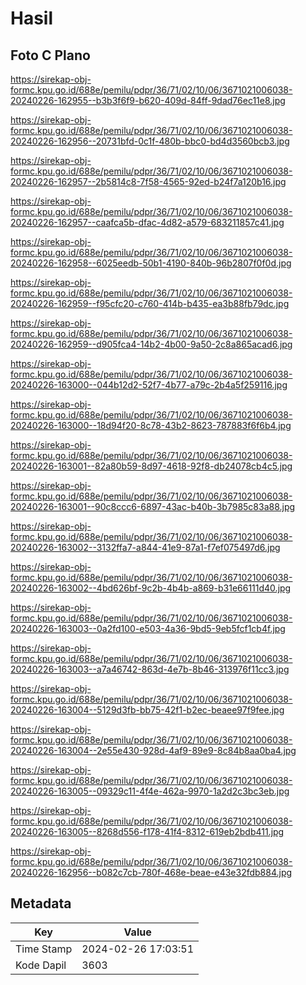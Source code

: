 # Hasil

## Foto C Plano

https://sirekap-obj-formc.kpu.go.id/688e/pemilu/pdpr/36/71/02/10/06/3671021006038-20240226-162955--b3b3f6f9-b620-409d-84ff-9dad76ec11e8.jpg

https://sirekap-obj-formc.kpu.go.id/688e/pemilu/pdpr/36/71/02/10/06/3671021006038-20240226-162956--20731bfd-0c1f-480b-bbc0-bd4d3560bcb3.jpg

https://sirekap-obj-formc.kpu.go.id/688e/pemilu/pdpr/36/71/02/10/06/3671021006038-20240226-162957--2b5814c8-7f58-4565-92ed-b24f7a120b16.jpg

https://sirekap-obj-formc.kpu.go.id/688e/pemilu/pdpr/36/71/02/10/06/3671021006038-20240226-162957--caafca5b-dfac-4d82-a579-683211857c41.jpg

https://sirekap-obj-formc.kpu.go.id/688e/pemilu/pdpr/36/71/02/10/06/3671021006038-20240226-162958--6025eedb-50b1-4190-840b-96b2807f0f0d.jpg

https://sirekap-obj-formc.kpu.go.id/688e/pemilu/pdpr/36/71/02/10/06/3671021006038-20240226-162959--f95cfc20-c760-414b-b435-ea3b88fb79dc.jpg

https://sirekap-obj-formc.kpu.go.id/688e/pemilu/pdpr/36/71/02/10/06/3671021006038-20240226-162959--d905fca4-14b2-4b00-9a50-2c8a865acad6.jpg

https://sirekap-obj-formc.kpu.go.id/688e/pemilu/pdpr/36/71/02/10/06/3671021006038-20240226-163000--044b12d2-52f7-4b77-a79c-2b4a5f259116.jpg

https://sirekap-obj-formc.kpu.go.id/688e/pemilu/pdpr/36/71/02/10/06/3671021006038-20240226-163000--18d94f20-8c78-43b2-8623-787883f6f6b4.jpg

https://sirekap-obj-formc.kpu.go.id/688e/pemilu/pdpr/36/71/02/10/06/3671021006038-20240226-163001--82a80b59-8d97-4618-92f8-db24078cb4c5.jpg

https://sirekap-obj-formc.kpu.go.id/688e/pemilu/pdpr/36/71/02/10/06/3671021006038-20240226-163001--90c8ccc6-6897-43ac-b40b-3b7985c83a88.jpg

https://sirekap-obj-formc.kpu.go.id/688e/pemilu/pdpr/36/71/02/10/06/3671021006038-20240226-163002--3132ffa7-a844-41e9-87a1-f7ef075497d6.jpg

https://sirekap-obj-formc.kpu.go.id/688e/pemilu/pdpr/36/71/02/10/06/3671021006038-20240226-163002--4bd626bf-9c2b-4b4b-a869-b31e66111d40.jpg

https://sirekap-obj-formc.kpu.go.id/688e/pemilu/pdpr/36/71/02/10/06/3671021006038-20240226-163003--0a2fd100-e503-4a36-9bd5-9eb5fcf1cb4f.jpg

https://sirekap-obj-formc.kpu.go.id/688e/pemilu/pdpr/36/71/02/10/06/3671021006038-20240226-163003--a7a46742-863d-4e7b-8b46-313976f11cc3.jpg

https://sirekap-obj-formc.kpu.go.id/688e/pemilu/pdpr/36/71/02/10/06/3671021006038-20240226-163004--5129d3fb-bb75-42f1-b2ec-beaee97f9fee.jpg

https://sirekap-obj-formc.kpu.go.id/688e/pemilu/pdpr/36/71/02/10/06/3671021006038-20240226-163004--2e55e430-928d-4af9-89e9-8c84b8aa0ba4.jpg

https://sirekap-obj-formc.kpu.go.id/688e/pemilu/pdpr/36/71/02/10/06/3671021006038-20240226-163005--09329c11-4f4e-462a-9970-1a2d2c3bc3eb.jpg

https://sirekap-obj-formc.kpu.go.id/688e/pemilu/pdpr/36/71/02/10/06/3671021006038-20240226-163005--8268d556-f178-41f4-8312-619eb2bdb411.jpg

https://sirekap-obj-formc.kpu.go.id/688e/pemilu/pdpr/36/71/02/10/06/3671021006038-20240226-162956--b082c7cb-780f-468e-beae-e43e32fdb884.jpg


## Metadata

| Key        | Value               |
| ---------- | ------------------- |
| Time Stamp | 2024-02-26 17:03:51 |
| Kode Dapil | 3603                |



